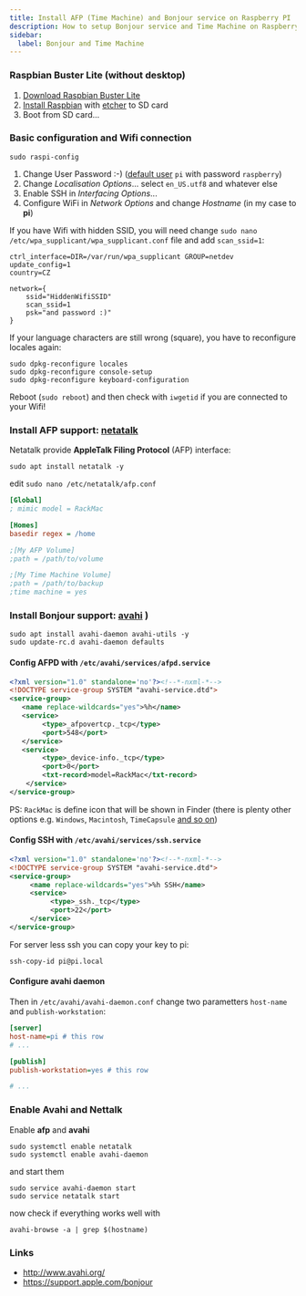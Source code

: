 ```yaml
---
title: Install AFP (Time Machine) and Bonjour service on Raspberry PI
description: How to setup Bonjour service and Time Machine on Raspberry Pi
sidebar:
  label: Bonjour and Time Machine
---
```


### Raspbian Buster Lite (without desktop)

1. [Download Raspbian Buster Lite](https://downloads.raspberrypi.org/raspbian_lite_latest)
2. [Install Raspbian](https://www.raspberrypi.org/documentation/installation/installing-images/README.md) with [etcher](https://www.balena.io/etcher/) to SD card
3. Boot from SD card...

### Basic configuration and Wifi connection

```shell
sudo raspi-config
```

1. Change User Password :-) ([default user](https://www.raspberrypi.org/documentation/linux/usage/users.md) `pi` with password `raspberry`)
2. Change _Localisation Options_... select `en_US.utf8` and whatever else
3. Enable SSH in _Interfacing Options_...
4. Configure WiFi in _Network Options_ and change _Hostname_ (in my case to **pi**)

If you have Wifi with hidden SSID, you will need change `sudo nano /etc/wpa_supplicant/wpa_supplicant.conf` file
and add `scan_ssid=1`:

```shell
ctrl_interface=DIR=/var/run/wpa_supplicant GROUP=netdev
update_config=1
country=CZ

network={
	ssid="HiddenWifiSSID"
	scan_ssid=1
	psk="and password :)"
}
```

If your language characters are still wrong (square), you have to reconfigure locales again:

```
sudo dpkg-reconfigure locales
sudo dpkg-reconfigure console-setup
sudo dpkg-reconfigure keyboard-configuration
```

Reboot (`sudo reboot`) and then check with `iwgetid` if you are connected to your Wifi!

### Install AFP support: [netatalk](http://netatalk.sourceforge.net/)

Netatalk provide **AppleTalk Filing Protocol** (AFP) interface:

```shell
sudo apt install netatalk -y
```

edit `sudo nano /etc/netatalk/afp.conf`

```ini
[Global]
; mimic model = RackMac

[Homes]
basedir regex = /home

;[My AFP Volume]
;path = /path/to/volume

;[My Time Machine Volume]
;path = /path/to/backup
;time machine = yes
```

### Install Bonjour support: [avahi](https://www.avahi.org/) )

```shell
sudo apt install avahi-daemon avahi-utils -y
sudo update-rc.d avahi-daemon defaults
```

#### Config AFPD with `/etc/avahi/services/afpd.service`

```xml
<?xml version="1.0" standalone='no'?><!--*-nxml-*-->
<!DOCTYPE service-group SYSTEM "avahi-service.dtd">
<service-group>
   <name replace-wildcards="yes">%h</name>
   <service>
        <type>_afpovertcp._tcp</type>
        <port>548</port>
   </service>
   <service>
        <type>_device-info._tcp</type>
        <port>0</port>
        <txt-record>model=RackMac</txt-record>
    </service>
</service-group>
```

PS: `RackMac` is define icon that will be shown in Finder (there is plenty other options e.g. `Windows`, `Macintosh`, `TimeCapsule` [and so on](https://www.google.com/?q=avahi%20icons))

#### Config SSH with `/etc/avahi/services/ssh.service`

```xml
<?xml version="1.0" standalone='no'?><!--*-nxml-*-->
<!DOCTYPE service-group SYSTEM "avahi-service.dtd">
<service-group>
     <name replace-wildcards="yes">%h SSH</name>
     <service>
          <type>_ssh._tcp</type>
          <port>22</port>
     </service>
</service-group>
```

For server less ssh you can copy your key to pi:

```shell
ssh-copy-id pi@pi.local
```

#### Configure avahi daemon

Then in `/etc/avahi/avahi-daemon.conf` change two parametters `host-name` and `publish-workstation`:

```ini
[server]
host-name=pi # this row
# ...

[publish]
publish-workstation=yes # this row

# ...
```

### Enable Avahi and Nettalk

Enable **afp** and **avahi**

```shell
sudo systemctl enable netatalk
sudo systemctl enable avahi-daemon
```

and start them

```shell
sudo service avahi-daemon start
sudo service netatalk start
```

now check if everything works well with

```shell
avahi-browse -a | grep $(hostname)
```

### Links

- http://www.avahi.org/
- https://support.apple.com/bonjour

